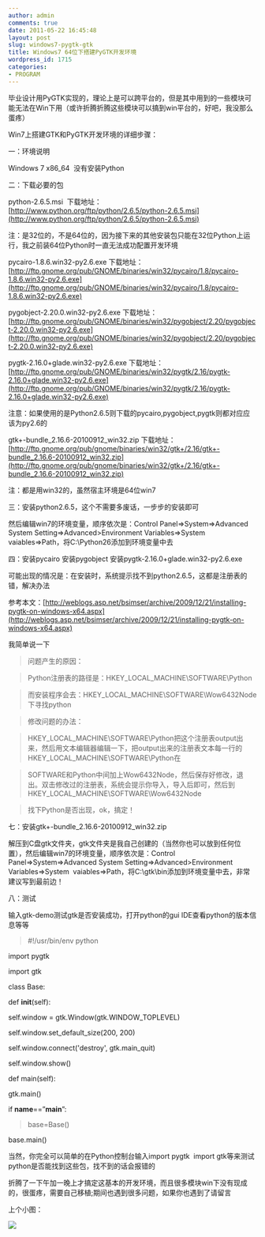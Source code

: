 ```yaml
---
author: admin
comments: true
date: 2011-05-22 16:45:48
layout: post
slug: windows7-pygtk-gtk
title: Windows7 64位下搭建PyGTK开发环境
wordpress_id: 1715
categories:
- PROGRAM
---
```


毕业设计用PyGTK实现的，理论上是可以跨平台的，但是其中用到的一些模块可能无法在Win下用（或许折腾折腾这些模块可以搞到win平台的，好吧，我没那么蛋疼）

Win7上搭建GTK和PyGTK开发环境的详细步骤：

一：环境说明

Windows 7 x86_64  没有安装Python

二：下载必要的包

python-2.6.5.msi  下载地址：[http://www.python.org/ftp/python/2.6.5/python-2.6.5.msi](http://www.python.org/ftp/python/2.6.5/python-2.6.5.msi)

﻿注：是32位的，不是64位的，因为接下来的其他安装包只能在32位Python上运行，我之前装64位Python时一直无法成功配置开发环境

pycairo-1.8.6.win32-py2.6.exe 下载地址：[http://ftp.gnome.org/pub/GNOME/binaries/win32/pycairo/1.8/pycairo-1.8.6.win32-py2.6.exe](http://ftp.gnome.org/pub/GNOME/binaries/win32/pycairo/1.8/pycairo-1.8.6.win32-py2.6.exe)

pygobject-2.20.0.win32-py2.6.exe 下载地址：[http://ftp.gnome.org/pub/GNOME/binaries/win32/pygobject/2.20/pygobject-2.20.0.win32-py2.6.exe](http://ftp.gnome.org/pub/GNOME/binaries/win32/pygobject/2.20/pygobject-2.20.0.win32-py2.6.exe)

pygtk-2.16.0+glade.win32-py2.6.exe 下载地址：[http://ftp.gnome.org/pub/GNOME/binaries/win32/pygtk/2.16/pygtk-2.16.0+glade.win32-py2.6.exe](http://ftp.gnome.org/pub/GNOME/binaries/win32/pygtk/2.16/pygtk-2.16.0+glade.win32-py2.6.exe)

注意：如果使用的是Python2.6.5则下载的pycairo,pygobject,pygtk则都对应应该为py2.6的

gtk+-bundle_2.16.6-20100912_win32.zip 下载地址：[http://ftp.gnome.org/pub/gnome/binaries/win32/gtk+/2.16/gtk+-bundle_2.16.6-20100912_win32.zip](http://ftp.gnome.org/pub/gnome/binaries/win32/gtk+/2.16/gtk+-bundle_2.16.6-20100912_win32.zip)

注：都是用win32的，虽然宿主环境是64位win7<!-- more -->

三：安装python2.6.5，这个不需要多废话，一步步的安装即可

然后编辑win7的环境变量，顺序依次是：Control Panel=>System=>Advanced System Setting=>Advanced>Environment Variables=>System  vaiables=>Path，将C:\Python26添加到环境变量中去

四：安装pycairo 安装pygobject 安装pygtk-2.16.0+glade.win32-py2.6.exe

可能出现的情况是：在安装时，系统提示找不到python2.6.5，这都是注册表的错，解决办法

参考本文：[http://weblogs.asp.net/bsimser/archive/2009/12/21/installing-pygtk-on-windows-x64.aspx](http://weblogs.asp.net/bsimser/archive/2009/12/21/installing-pygtk-on-windows-x64.aspx)

我简单说一下

> 问题产生的原因：
> 
> 

> 
> Python注册表的路径是：HKEY_LOCAL_MACHINE\SOFTWARE\Python
> 
> 

> 
> 而安装程序会去：HKEY_LOCAL_MACHINE\SOFTWARE\Wow6432Node下寻找python
> 
> 

> 
> 修改问题的办法：
> 
> 

> 
> HKEY_LOCAL_MACHINE\SOFTWARE\Python把这个注册表output出来，然后用文本编辑器编辑一下，把output出来的注册表文本每一行的HKEY_LOCAL_MACHINE\SOFTWARE\Python在
> 
> 

> 
> SOFTWARE和Python中间加上Wow6432Node，然后保存好修改，退出。双击修改过的注册表，系统会提示你导入，导入后即可，然后到HKEY_LOCAL_MACHINE\SOFTWARE\Wow6432Node
> 
> 

> 
> 找下Python是否出现，ok，搞定！

七：安装gtk+-bundle_2.16.6-20100912_win32.zip

解压到C盘gtk文件夹，gtk文件夹是我自己创建的（当然你也可以放到任何位置），然后编辑win7的环境变量，顺序依次是：Control Panel=>System=>Advanced System Setting=>Advanced>Environment Variables=>System  vaiables=>Path，将C:\gtk\bin添加到环境变量中去，非常建议写到最前边！ 

八：测试

输入gtk-demo测试gtk是否安装成功，打开python的gui IDE查看python的版本信息等等

> #!/usr/bin/env python  

import pygtk  

import gtk  

class Base:  

 def __init__(self):  

 self.window = gtk.Window(gtk.WINDOW_TOPLEVEL)  

 self.window.set_default_size(200, 200)  

 self.window.connect('destroy', gtk.main_quit)  

 self.window.show()  

 def main(self):  

 gtk.main()  

if __name__==”__main__”:
> 
> 

> 
> base=Base()  

 base.main()

当然，你完全可以简单的在Python控制台输入import pygtk  import gtk等来测试python是否能找到这些包，找不到的话会报错的

折腾了一下午加一晚上才搞定这基本的开发环境，而且很多模块win下没有现成的，很蛋疼，需要自己移植;期间也遇到很多问题，如果你也遇到了请留言

上个小图：

![](http://ww3.sinaimg.cn/bmiddle/68785cf1tw1dhemnebz84j.jpg)

